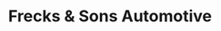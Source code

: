 ---
title: "Frecks & Sons Automotive"
url: /saint-peters/frecks-and-sons-automotive/
shop: car repair
---